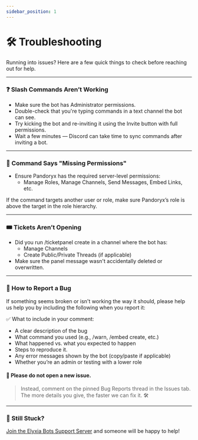 ```yaml
---
sidebar_position: 1
---
```


# 🛠 Troubleshooting

Running into issues? Here are a few quick things to check before reaching out for help.

<hr className="md-divider-gradient" />

### ❓ Slash Commands Aren’t Working
- Make sure the bot has Administrator permissions.
- Double-check that you're typing commands in a text channel the bot can see.
- Try kicking the bot and re-inviting it using the Invite button with full permissions.
- Wait a few minutes — Discord can take time to sync commands after inviting a bot.

<hr className="md-divider-gradient" />

### 🚫 Command Says "Missing Permissions"
- Ensure Pandoryx has the required server-level permissions:
  - Manage Roles, Manage Channels, Send Messages, Embed Links, etc.

If the command targets another user or role, make sure Pandoryx’s role is above the target in the role hierarchy.

<hr className="md-divider-gradient" />

### 🎟️ Tickets Aren’t Opening
- Did you run /ticketpanel create in a channel where the bot has:
  - Manage Channels
  - Create Public/Private Threads (if applicable)
- Make sure the panel message wasn't accidentally deleted or overwritten.

<hr className="md-divider-gradient" />

### 🐛 How to Report a Bug
If something seems broken or isn't working the way it should, please help us help you by including the following when you report it:

✅ What to include in your comment:
- A clear description of the bug
- What command you used (e.g., /warn, /embed create, etc.)
- What happened vs. what you expected to happen
- Steps to reproduce it.
- Any error messages shown by the bot (copy/paste if applicable)
- Whether you’re an admin or testing with a lower role

#### 💬 Please do not open a new issue.
> Instead, comment on the pinned Bug Reports thread in the Issues tab.
> The more details you give, the faster we can fix it. 🛠️

<hr className="md-divider-gradient" />

### 💬 Still Stuck?
[Join the Elyxia Bots Support Server](https://discord.gg/jS5eTjhK7R) and someone will be happy to help!